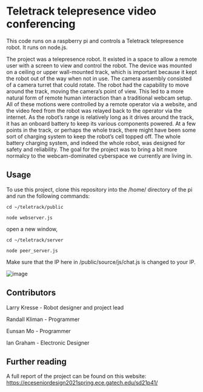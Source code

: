 # Teletrack telepresence video conferencing

This code runs on a raspberry pi and controls a Teletrack telepresence robot. It runs on node.js.

The project was a telepresence robot. It existed in a space to allow a remote user with a screen to view and control the robot. The device was mounted on a ceiling or upper wall-mounted track, which is important because it kept the robot out of the way when not in use. The camera assembly consisted of a camera turret that could rotate. The robot had the capability to move around the track, moving the camera’s point of view. This led to a more natural form of remote human interaction than a traditional webcam setup. All of these motions were controlled by a remote operator via a website, and the video feed from the robot was relayed back to the operator via the internet. As the robot’s range is relatively long as it drives around the track, it has an onboard battery to keep its various components powered. At a few points in the track, or perhaps the whole track, there might have been some sort of charging system to keep the robot’s cell topped off. The whole battery charging system, and indeed the whole robot, was designed for safety and reliability. The goal for the project was to bring a bit more normalcy to the webcam-dominated cyberspace we currently are living in.

## Usage
To use this project, clone this repository into the /home/ directory of the pi and run the following commands:

`cd ~/teletrack/public`

`node webserver.js`

open a new window,

`cd ~/teletrack/server`

`node peer_server.js`

Make sure that the IP here in /public/source/js/chat.js is changed to your IP.

![image](https://user-images.githubusercontent.com/67759534/116907068-131bad80-ac0f-11eb-8564-0117ef6a698d.png)

## Contributors
Larry Kresse - Robot designer and project lead

Randall Kliman - Programmer

Eunsan Mo - Programmer

Ian Graham - Electronic Designer


## Further reading
A full report of the project can be found on this website: https://eceseniordesign2021spring.ece.gatech.edu/sd21p41/
